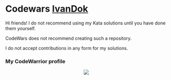 # Codewars [IvanDok](https://www.codewars.com/users/rsschool_5bb3f79998ed1d87)

Hi friends! I do not recommend using my Kata solutions until you have done them yourself.

CodeWars does not recommend creating such a repository.

I do not accept contributions in any form for my solutions.

### My CodeWarrior profile
<div id="CodeWars" align="center">
	<a href="https://www.codewars.com/users/rsschool_5bb3f79998ed1d87"> 
		<img src="https://www.codewars.com/users/rsschool_5bb3f79998ed1d87/badges/large" >
	</a>
</div>
<!--
